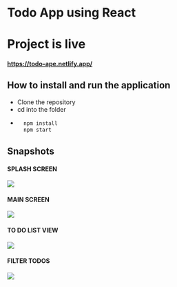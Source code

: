 # Todo App using React

# Project is live

#### https://todo-ape.netlify.app/

## How to install and run the application
 
* Clone the repository
* cd into the folder
* 
  ```javascript
    npm install
    npm start
  ```

## Snapshots

#### SPLASH SCREEN
![](https://firebasestorage.googleapis.com/v0/b/dynamite-beff5.appspot.com/o/first.png?alt=media&token=bf37bd45-9554-4e9b-af99-c6743b073e34)

#### MAIN SCREEN
![](https://firebasestorage.googleapis.com/v0/b/dynamite-beff5.appspot.com/o/second.png?alt=media&token=6b2fa3c1-6c19-45f5-b70b-db49a10e215c)

#### TO DO LIST VIEW
![](https://firebasestorage.googleapis.com/v0/b/dynamite-beff5.appspot.com/o/third.png?alt=media&token=bcb2f21b-bae1-400f-b62d-63648afd1cf0)

#### FILTER TODOS
![](https://firebasestorage.googleapis.com/v0/b/dynamite-beff5.appspot.com/o/fourth.png?alt=media&token=d0ecaf02-2ff0-417a-8861-f3b5baf80a5a)
